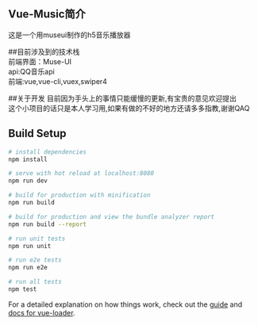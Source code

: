 ## Vue-Music简介

  这是一个用museui制作的h5音乐播放器

##目前涉及到的技术栈  
    前端界面：Muse-UI<br>
    api:QQ音乐api<br>
    前端:vue,vue-cli,vuex,swiper4<br>

##关于开发
    目前因为手头上的事情只能缓慢的更新,有宝贵的意见欢迎提出<br>
    这个小项目的话只是本人学习用,如果有做的不好的地方还请多多指教,谢谢QAQ

## Build Setup

``` bash
# install dependencies
npm install

# serve with hot reload at localhost:8080
npm run dev

# build for production with minification
npm run build

# build for production and view the bundle analyzer report
npm run build --report

# run unit tests
npm run unit

# run e2e tests
npm run e2e

# run all tests
npm test
```

For a detailed explanation on how things work, check out the [guide](http://vuejs-templates.github.io/webpack/) and [docs for vue-loader](http://vuejs.github.io/vue-loader).
